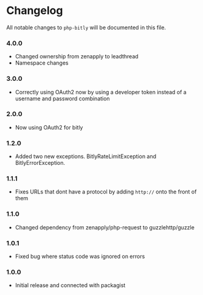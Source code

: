 # Changelog

All notable changes to `php-bitly` will be documented in this file.

### 4.0.0
- Changed ownership from zenapply to leadthread
- Namespace changes

### 3.0.0
- Correctly using OAuth2 now by using a developer token instead of a username and password combination

### 2.0.0
- Now using OAuth2 for bitly

### 1.2.0
- Added two new exceptions. BitlyRateLimitException and BitlyErrorException.

### 1.1.1
- Fixes URLs that dont have a protocol by adding `http://` onto the front of them

### 1.1.0
- Changed dependency from zenapply/php-request to guzzlehttp/guzzle

### 1.0.1
- Fixed bug where status code was ignored on errors

### 1.0.0
- Initial release and connected with packagist
